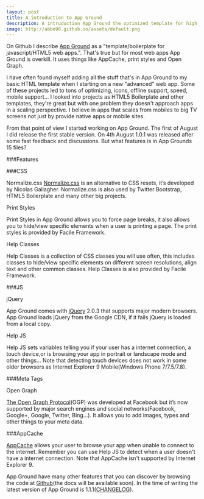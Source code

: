 ```yaml
---
layout: post
title: A introduction to App Ground
description: A intruduction App Ground the optimized template for high end web apps.
image: http://abbe98.github.io/assets/default.png
---
```

On Github I describe [App Ground][1] as a "template/boilerplate for javascript/HTML5 web apps.". That's true but for most web apps App Ground is overkill. It uses things like AppCache, print styles and Open Graph.

I have often found myself adding all the stuff that's in App Ground to my basic HTML template when I starting on a new "advanced" web app. Some of these projects led to tons of optimizing, icons, offline support, speed, mobile support... I looked into projects as HTML5 Boilerplate and other templates, they're great but with one problem they doesn't approach apps in a scaling perspective. I believe in apps that scales from mobiles to big TV screens not just by provide native apps or mobile sites.

From that point of view I started working on App Ground. The first of August I did release the first stable version. On 4th August 1.0.1 was released after some fast feedback and discussions. But what features is in App Grounds 15 files?

###Features

###CSS

Normalize.css
[Normalize.css][2] is an alternative to CSS resets, it’s developed by Nicolas Gallagher. Normalize.css is also used by Twitter Bootstrap, HTML5 Boilerplate and many other big projects.

Print Styles

Print Styles in App Ground allows you to force page breaks, it also allows you to hide/view specific elements  when a user is printing a page. The print styles is provided by Facile Framework.

Help Classes

Help Classes is a collection of CSS classes you will use often, this includes classes to hide/view specific elements on different screen resolutions, align text and other common classes. Help Classes is also provided by Facile Framework.

###JS

jQuery

App Ground comes with [jQuery][3] 2.0.3 that supports major modern browsers. App Ground loads jQuery from the Google CDN, if it fails jQuery is loaded from a local copy.

Help JS

Help JS sets variables telling you if your user has a internet connection, a touch device,or is browsing your app in portrait or landscape mode and other things… Note that detecting touch devices does not work in some older browsers as Internet Explorer 9 Mobile(Windows Phone 7/7.5/7.8).

###Meta Tags

Open Graph

[The Open Graph Protocol][4](OGP) was developed at Facebook but it’s now supported by major search engines and social networks(Facebook, Google+, Google, Twitter, Bing…). It allows you to add images, types and other things to your meta data.

###AppCache

[AppCache][5] allows your user to browse your app when unable to connect to the internet. Remember you can use Help JS to detect when a user doesn't have a internet connection. Note that AppCache isn't supported by Internet Explorer 9.

App Ground have many other features that you can discover by browsing the code at [Github][6](the docs will be available soon). In the time of writing the latest version of App Ground is 1.1.1([CHANGELOG][7]).

[1]: https://github.com/Abbe98/App-Ground/
[2]: http://necolas.github.io/normalize.css/
[3]: http://jquery.com
[4]: http://ogp.me
[5]: http://www.w3.org/TR/offline-webapps
[6]: https://github.com/Abbe98/App-Ground/
[7]: https://github.com/Abbe98/App-Ground/blob/master/CHANGELOG.md
